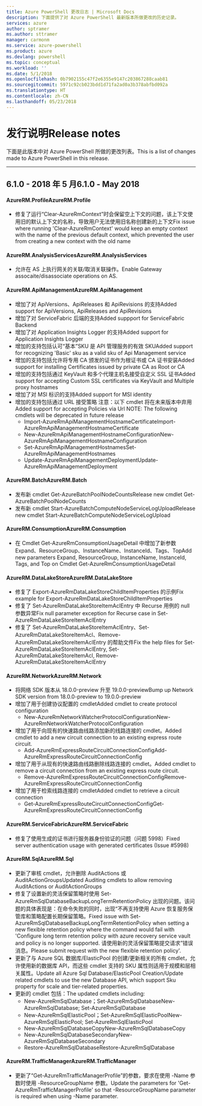 ```yaml
---
title: Azure PowerShell 更改日志 | Microsoft Docs
description: 下面提供了对 Azure PowerShell 最新版本所做更改的历史记录。
services: azure
author: sptramer
ms.author: sttramer
manager: carmonm
ms.service: azure-powershell
ms.product: azure
ms.devlang: powershell
ms.topic: conceptual
ms.workload: ''
ms.date: 5/1/2018
ms.openlocfilehash: 0b7902155c47f2e6355e9147c203867288caab81
ms.sourcegitcommit: 5971c92cb023bdd1d71fa2ad0a3b378abfbd092a
ms.translationtype: HT
ms.contentlocale: zh-CN
ms.lasthandoff: 05/23/2018
---
```

# <a name="release-notes"></a><span data-ttu-id="412e5-103">发行说明</span><span class="sxs-lookup"><span data-stu-id="412e5-103">Release notes</span></span>

<span data-ttu-id="412e5-104">下面是此版本中对 Azure PowerShell 所做的更改列表。</span><span class="sxs-lookup"><span data-stu-id="412e5-104">This is a list of changes made to Azure PowerShell in this release.</span></span>

---
## <a name="610---may-2018"></a><span data-ttu-id="412e5-105">6.1.0 - 2018 年 5 月</span><span class="sxs-lookup"><span data-stu-id="412e5-105">6.1.0 - May 2018</span></span>
#### <a name="azurermprofile"></a><span data-ttu-id="412e5-106">AzureRM.Profile</span><span class="sxs-lookup"><span data-stu-id="412e5-106">AzureRM.Profile</span></span>
* <span data-ttu-id="412e5-107">修复了运行“Clear-AzureRmContext”时会保留空上下文的问题，该上下文使用旧的默认上下文的名称，导致用户无法使用旧名称创建新的上下文</span><span class="sxs-lookup"><span data-stu-id="412e5-107">Fix issue where running 'Clear-AzureRmContext' would keep an empty context with the name of the previous default context, which prevented the user from creating a new context with the old name</span></span>

#### <a name="azurermanalysisservices"></a><span data-ttu-id="412e5-108">AzureRM.AnalysisServices</span><span class="sxs-lookup"><span data-stu-id="412e5-108">AzureRM.AnalysisServices</span></span>
* <span data-ttu-id="412e5-109">允许在 AS 上执行网关的关联/取消关联操作。</span><span class="sxs-lookup"><span data-stu-id="412e5-109">Enable Gateway assocaite/disassociate operations on AS.</span></span>

#### <a name="azurermapimanagement"></a><span data-ttu-id="412e5-110">AzureRM.ApiManagement</span><span class="sxs-lookup"><span data-stu-id="412e5-110">AzureRM.ApiManagement</span></span>
* <span data-ttu-id="412e5-111">增加了对 ApiVersions、ApiReleases 和 ApiRevisions 的支持</span><span class="sxs-lookup"><span data-stu-id="412e5-111">Added support for ApiVersions, ApiReleases and ApiRevisions</span></span>
* <span data-ttu-id="412e5-112">增加了对 ServiceFabric 后端的支持</span><span class="sxs-lookup"><span data-stu-id="412e5-112">Added suppport for ServiceFabric Backend</span></span>
* <span data-ttu-id="412e5-113">增加了对 Application Insights Logger 的支持</span><span class="sxs-lookup"><span data-stu-id="412e5-113">Added support for Application Insights Logger</span></span>
* <span data-ttu-id="412e5-114">增加的支持包括认可“基本”SKU 是 API 管理服务的有效 SKU</span><span class="sxs-lookup"><span data-stu-id="412e5-114">Added support for recognizing 'Basic' sku as a valid sku of Api Management service</span></span>
* <span data-ttu-id="412e5-115">增加的支持包括允许将专用 CA 颁发的证书作为根证书或 CA 证书安装</span><span class="sxs-lookup"><span data-stu-id="412e5-115">Added support for installing Certificates issued by private CA as Root or CA</span></span>
* <span data-ttu-id="412e5-116">增加的支持包括通过 KeyVault 和多个代理主机名接受自定义 SSL 证书</span><span class="sxs-lookup"><span data-stu-id="412e5-116">Added support for accepting Custom SSL certificates via KeyVault and Multiple proxy hostnames</span></span>
* <span data-ttu-id="412e5-117">增加了对 MSI 标识的支持</span><span class="sxs-lookup"><span data-stu-id="412e5-117">Added support for MSI identity</span></span>
* <span data-ttu-id="412e5-118">增加的支持包括通过 URL 接受策略 注意：以下 cmdlet 将在未来版本中弃用</span><span class="sxs-lookup"><span data-stu-id="412e5-118">Added support for accepting Policies via Url NOTE: The following cmdlets will be deprecated in future release</span></span>
   - <span data-ttu-id="412e5-119">Import-AzureRmApiManagementHostnameCertificate</span><span class="sxs-lookup"><span data-stu-id="412e5-119">Import-AzureRmApiManagementHostnameCertificate</span></span>
   - <span data-ttu-id="412e5-120">New-AzureRmApiManagementHostnameConfiguration</span><span class="sxs-lookup"><span data-stu-id="412e5-120">New-AzureRmApiManagementHostnameConfiguration</span></span>
   - <span data-ttu-id="412e5-121">Set-AzureRmApiManagementHostnames</span><span class="sxs-lookup"><span data-stu-id="412e5-121">Set-AzureRmApiManagementHostnames</span></span>
   - <span data-ttu-id="412e5-122">Update-AzureRmApiManagementDeployment</span><span class="sxs-lookup"><span data-stu-id="412e5-122">Update-AzureRmApiManagementDeployment</span></span>

#### <a name="azurermbatch"></a><span data-ttu-id="412e5-123">AzureRM.Batch</span><span class="sxs-lookup"><span data-stu-id="412e5-123">AzureRM.Batch</span></span>
* <span data-ttu-id="412e5-124">发布新 cmdlet Get-AzureBatchPoolNodeCounts</span><span class="sxs-lookup"><span data-stu-id="412e5-124">Release new cmdlet Get-AzureBatchPoolNodeCounts</span></span>
* <span data-ttu-id="412e5-125">发布新 cmdlet Start-AzureBatchComputeNodeServiceLogUpload</span><span class="sxs-lookup"><span data-stu-id="412e5-125">Release new cmdlet Start-AzureBatchComputeNodeServiceLogUpload</span></span>

#### <a name="azurermconsumption"></a><span data-ttu-id="412e5-126">AzureRM.Consumption</span><span class="sxs-lookup"><span data-stu-id="412e5-126">AzureRM.Consumption</span></span>
* <span data-ttu-id="412e5-127">在 Cmdlet Get-AzureRmConsumptionUsageDetail 中增加了新参数 Expand、ResourceGroup、InstanceName、InstanceId、Tags、Top</span><span class="sxs-lookup"><span data-stu-id="412e5-127">Add new parameters Expand, ResourceGroup, InstanceName, InstanceId, Tags, and Top on Cmdlet Get-AzureRmConsumptionUsageDetail</span></span>

#### <a name="azurermdatalakestore"></a><span data-ttu-id="412e5-128">AzureRM.DataLakeStore</span><span class="sxs-lookup"><span data-stu-id="412e5-128">AzureRM.DataLakeStore</span></span>
* <span data-ttu-id="412e5-129">修复了 Export-AzureRmDataLakeStoreChildItemProperties 的示例</span><span class="sxs-lookup"><span data-stu-id="412e5-129">Fix example for Export-AzureRmDataLakeStoreChildItemProperties</span></span>
* <span data-ttu-id="412e5-130">修复了 Set-AzureRmDataLakeStoreItemAclEntry 中 Recurse 用例的 null 参数异常</span><span class="sxs-lookup"><span data-stu-id="412e5-130">Fix null parameter exception for Recurse case in Set-AzureRmDataLakeStoreItemAclEntry</span></span> 
* <span data-ttu-id="412e5-131">修复了 Set-AzureRmDataLakeStoreItemAclEntry、Set-AzureRmDataLakeStoreItemAcl、Remove-AzureRmDataLakeStoreItemAclEntry 的帮助文件</span><span class="sxs-lookup"><span data-stu-id="412e5-131">Fix the help files for Set-AzureRmDataLakeStoreItemAclEntry, Set-AzureRmDataLakeStoreItemAcl, Remove-AzureRmDataLakeStoreItemAclEntry</span></span> 

#### <a name="azurermnetwork"></a><span data-ttu-id="412e5-132">AzureRM.Network</span><span class="sxs-lookup"><span data-stu-id="412e5-132">AzureRM.Network</span></span>
* <span data-ttu-id="412e5-133">将网络 SDK 版本从 18.0.0-preview 升至 19.0.0-preview</span><span class="sxs-lookup"><span data-stu-id="412e5-133">Bump up Network SDK version from 18.0.0-preview to 19.0.0-preview</span></span>
* <span data-ttu-id="412e5-134">增加了用于创建协议配置的 cmdlet</span><span class="sxs-lookup"><span data-stu-id="412e5-134">Added cmdlet to create protocol configuration</span></span>
    - <span data-ttu-id="412e5-135">New-AzureRmNetworkWatcherProtocolConfiguration</span><span class="sxs-lookup"><span data-stu-id="412e5-135">New-AzureRmNetworkWatcherProtocolConfiguration</span></span>
* <span data-ttu-id="412e5-136">增加了用于向现有的快速路由线路添加新的线路连接的 cmdlet。</span><span class="sxs-lookup"><span data-stu-id="412e5-136">Added cmdlet to add a new circuit connection to an existing express route circuit.</span></span>
    - <span data-ttu-id="412e5-137">Add-AzureRmExpressRouteCircuitConnectionConfig</span><span class="sxs-lookup"><span data-stu-id="412e5-137">Add-AzureRmExpressRouteCircuitConnectionConfig</span></span>
* <span data-ttu-id="412e5-138">增加了用于从现有的快速路由线路删除线路连接的 cmdlet。</span><span class="sxs-lookup"><span data-stu-id="412e5-138">Added cmdlet to remove a circuit connection from an existing express route circuit.</span></span>
    - <span data-ttu-id="412e5-139">Remove-AzureRmExpressRouteCircuitConnectionConfig</span><span class="sxs-lookup"><span data-stu-id="412e5-139">Remove-AzureRmExpressRouteCircuitConnectionConfig</span></span>
* <span data-ttu-id="412e5-140">增加了用于检索线路连接的 cmdlet</span><span class="sxs-lookup"><span data-stu-id="412e5-140">Added cmdlet to retrieve a circuit connection</span></span>
    - <span data-ttu-id="412e5-141">Get-AzureRmExpressRouteCircuitConnectionConfig</span><span class="sxs-lookup"><span data-stu-id="412e5-141">Get-AzureRmExpressRouteCircuitConnectionConfig</span></span>

#### <a name="azurermservicefabric"></a><span data-ttu-id="412e5-142">AzureRM.ServiceFabric</span><span class="sxs-lookup"><span data-stu-id="412e5-142">AzureRM.ServiceFabric</span></span>
* <span data-ttu-id="412e5-143">修复了使用生成的证书进行服务器身份验证的问题（问题 5998）</span><span class="sxs-lookup"><span data-stu-id="412e5-143">Fixed server authentication usage with generated certificates (Issue #5998)</span></span>

#### <a name="azurermsql"></a><span data-ttu-id="412e5-144">AzureRM.Sql</span><span class="sxs-lookup"><span data-stu-id="412e5-144">AzureRM.Sql</span></span>
* <span data-ttu-id="412e5-145">更新了审核 cmdlet，允许删除 AuditActions 或 AuditActionGroups</span><span class="sxs-lookup"><span data-stu-id="412e5-145">Updated Auditing cmdlets to allow removing AuditActions or AuditActionGroups</span></span>
* <span data-ttu-id="412e5-146">修复了设置新的灵活保留策略时使用 Set-AzureRmSqlDatabaseBackupLongTermRetentionPolicy 出现的问题。该问题的具体表现是：在命令失败的同时，出现“不再支持使用 Azure 恢复服务保管库和策略配置长期保留策略。</span><span class="sxs-lookup"><span data-stu-id="412e5-146">Fixed issue with Set-AzureRmSqlDatabaseBackupLongTermRetentionPolicy when setting a new flexible retention policy where the command would fail with 'Configure long term retention policy with azure recovery service vault and policy is no longer supported.</span></span> <span data-ttu-id="412e5-147">请使用新的灵活保留策略提交请求”错误消息。</span><span class="sxs-lookup"><span data-stu-id="412e5-147">Please submit request with the new flexible retention policy'.</span></span>
* <span data-ttu-id="412e5-148">更新了与 Azure SQL 数据库/ElasticPool 的创建/更新相关的所有 cmdlet，允许使用新的数据库 API，而这些 cmdlet 支持的 SKU 属性则适用于规模和层相关属性。</span><span class="sxs-lookup"><span data-stu-id="412e5-148">Update all Azure Sql Database/ElasticPool Creation/Update related cmdlets to use the new Database API, which support Sku property for scale and tier-related properties.</span></span>
* <span data-ttu-id="412e5-149">更新的 cmdlet 包括：</span><span class="sxs-lookup"><span data-stu-id="412e5-149">The updated cmdlets including:</span></span> 
    - <span data-ttu-id="412e5-150">New-AzureRmSqlDatabase；Set-AzureRmSqlDatabase</span><span class="sxs-lookup"><span data-stu-id="412e5-150">New-AzureRmSqlDatabase; Set-AzureRmSqlDatabase</span></span>
    - <span data-ttu-id="412e5-151">New-AzureRmSqlElasticPool；Set-AzureRmSqlElasticPool</span><span class="sxs-lookup"><span data-stu-id="412e5-151">New-AzureRmSqlElasticPool; Set-AzureRmSqlElasticPool</span></span>
    - <span data-ttu-id="412e5-152">New-AzureRmSqlDatabaseCopy</span><span class="sxs-lookup"><span data-stu-id="412e5-152">New-AzureRmSqlDatabaseCopy</span></span>
    - <span data-ttu-id="412e5-153">New-AzureRmSqlDatabaseSecondary</span><span class="sxs-lookup"><span data-stu-id="412e5-153">New-AzureRmSqlDatabaseSecondary</span></span>
    - <span data-ttu-id="412e5-154">Restore-AzureRmSqlDatabase</span><span class="sxs-lookup"><span data-stu-id="412e5-154">Restore-AzureRmSqlDatabase</span></span>

#### <a name="azurermtrafficmanager"></a><span data-ttu-id="412e5-155">AzureRM.TrafficManager</span><span class="sxs-lookup"><span data-stu-id="412e5-155">AzureRM.TrafficManager</span></span>
* <span data-ttu-id="412e5-156">更新了“Get-AzureRmTrafficManagerProfile”的参数，要求在使用 -Name 参数时使用 -ResourceGroupName 参数。</span><span class="sxs-lookup"><span data-stu-id="412e5-156">Update the parameters for 'Get-AzureRmTrafficManagerProfile' so that -ResourceGroupName parameter is required when using -Name parameter.</span></span>